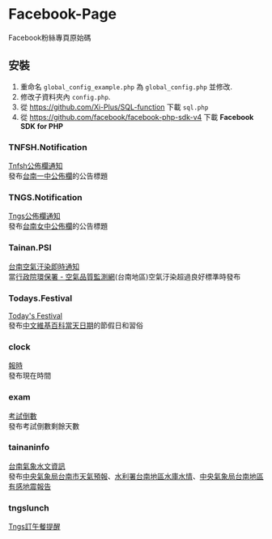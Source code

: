 # Facebook-Page
Facebook粉絲專頁原始碼

## 安裝
1. 重命名 `global_config_example.php` 為 `global_config.php` 並修改.
2. 修改子資料夾內 `config.php`.
3. 從 https://github.com/Xi-Plus/SQL-function 下載 `sql.php`
4. 從 https://github.com/facebook/facebook-php-sdk-v4 下載 **Facebook SDK for PHP**

### TNFSH.Notification
[Tnfsh公佈欄通知](http://www.facebook.com/TNFSH.Notification)<br>
發布[台南一中公佈欄](http://www.tnfsh.tn.edu.tw/files/501-1000-1012-1.php)的公告標題

### TNGS.Notification
[Tngs公佈欄通知](http://www.facebook.com/TNGS.Notification)<br>
發布[台南女中公佈欄](http://www.tngs.tn.edu.tw/tngs/board/)的公告標題

### Tainan.PSI
[台南空氣汙染即時通知](http://www.facebook.com/Tainan.PSI)<br>
當[行政院環保署 - 空氣品質監測網](http://taqm.epa.gov.tw/taqm/tw/PsiMap.aspx)(台南地區)空氣汙染超過良好標準時發布

### Todays.Festival
[Today's Festival](http://www.facebook.com/493820264128751)<br>
發布[中文維基百科當天日期](https://zh.wikipedia.org/zh-tw/歷史上的今天)的節假日和習俗

### clock
[報時](http://www.facebook.com/1459865700971384)<br>
發布現在時間

### exam
[考試倒數](http://www.facebook.com/800668270014037)<br>
發布考試倒數剩餘天數

### tainaninfo
[台南氣象水文資訊](http://www.facebook.com/735253119929723)<br>
發布[中央氣象局台南市天氣預報](http://www.cwb.gov.tw/V7/forecast/taiwan/Tainan_City.htm)、[水利署台南地區水庫水情](http://www.wra.gov.tw/np.asp?ctNode=3741)、[中央氣象局台南地區有感地震報告](http://www.cwb.gov.tw/V7/modules/MOD_EC_Home.htm)

### tngslunch
[Tngs訂午餐提醒](http://www.facebook.com/1064389356911847)<br>
